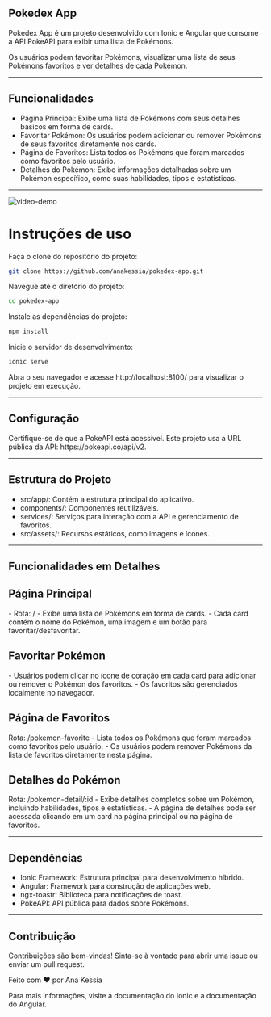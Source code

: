 ## Pokedex App
<p>Pokedex App é um projeto desenvolvido com Ionic e Angular que consome a API PokeAPI para exibir uma lista de Pokémons.</p>
<p>Os usuários podem favoritar Pokémons, visualizar uma lista de seus Pokémons favoritos e ver detalhes de cada Pokémon.</p>
<hr>

## Funcionalidades

- Página Principal: Exibe uma lista de Pokémons com seus detalhes básicos em forma de cards.
- Favoritar Pokémon: Os usuários podem adicionar ou remover Pokémons de seus favoritos diretamente nos cards.
- Página de Favoritos: Lista todos os Pokémons que foram marcados como favoritos pelo usuário.
- Detalhes do Pokémon: Exibe informações detalhadas sobre um Pokémon específico, como suas habilidades, tipos e estatísticas.
<hr>

![video-demo](https://github.com/anakessia/pokedex-app/assets/56547583/389c5e99-2d27-4e27-90ac-e68b8ac72d1d)





# Instruções de uso

Faça o clone do repositório do projeto:
```sh
git clone https://github.com/anakessia/pokedex-app.git
```

Navegue até o diretório do projeto:
```sh
cd pokedex-app
```

Instale as dependências do projeto:
```sh
npm install
```
Inicie o servidor de desenvolvimento: 
```sh
ionic serve
```

Abra o seu navegador e acesse http://localhost:8100/ para visualizar o projeto em execução.
<hr>

## Configuração
<p>Certifique-se de que a PokeAPI está acessível. Este projeto usa a URL pública da API: https://pokeapi.co/api/v2.</p>
<hr>

## Estrutura do Projeto
- src/app/: Contém a estrutura principal do aplicativo.
- components/: Componentes reutilizáveis.
- services/: Serviços para interação com a API e gerenciamento de favoritos.
- src/assets/: Recursos estáticos, como imagens e ícones.
<hr>

## Funcionalidades em Detalhes
<h2>Página Principal</h2>
- Rota: /
- Exibe uma lista de Pokémons em forma de cards.
- Cada card contém o nome do Pokémon, uma imagem e um botão para favoritar/desfavoritar.

<h2>Favoritar Pokémon</h2>
- Usuários podem clicar no ícone de coração em cada card para adicionar ou remover o Pokémon dos favoritos.
- Os favoritos são gerenciados localmente no navegador.

<h2>Página de Favoritos</h2>
Rota: /pokemon-favorite
- Lista todos os Pokémons que foram marcados como favoritos pelo usuário.
- Os usuários podem remover Pokémons da lista de favoritos diretamente nesta página.

<h2>Detalhes do Pokémon</h2>
Rota: /pokemon-detail/:id
- Exibe detalhes completos sobre um Pokémon, incluindo habilidades, tipos e estatísticas.
- A página de detalhes pode ser acessada clicando em um card na página principal ou na página de favoritos.
<hr>

## Dependências
- Ionic Framework: Estrutura principal para desenvolvimento híbrido.
- Angular: Framework para construção de aplicações web.
- ngx-toastr: Biblioteca para notificações de toast.
- PokeAPI: API pública para dados sobre Pokémons.
<hr>

## Contribuição
<p>Contribuições são bem-vindas! Sinta-se à vontade para abrir uma issue ou enviar um pull request.</p>

<p>Feito com ❤️ por Ana Kessia</p>

<p>Para mais informações, visite a documentação do Ionic e a documentação do Angular.</p>
